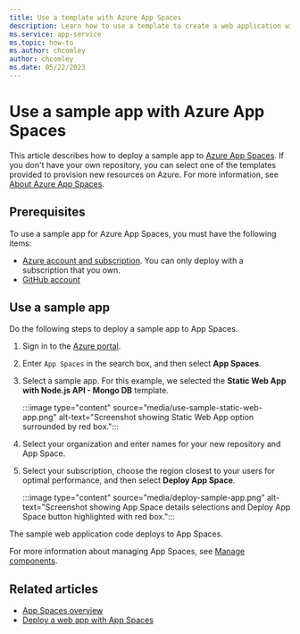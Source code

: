 ```yaml
---
title: Use a template with Azure App Spaces
description: Learn how to use a template to create a web application with Azure App Spaces.
ms.service: app-service
ms.topic: how-to
ms.author: chcomley
author: chcomley
ms.date: 05/22/2023
---
```


# Use a sample app with Azure App Spaces

This article describes how to deploy a sample app to [Azure App Spaces](overview.md). If you don't have your own repository, you can select one of the templates provided to provision new resources on Azure. For more information, see [About Azure App Spaces](overview.md). 

## Prerequisites

To use a sample app for Azure App Spaces, you must have the following items:

- [Azure account and subscription](https://signup.azure.com/). You can only deploy with a subscription that you own.
- [GitHub account](https://github.com/)

## Use a sample app

Do the following steps to deploy a sample app to App Spaces.

1. Sign in to the [Azure portal](https://ms.portal.azure.com/#home).
2. Enter `App Spaces` in the search box, and then select **App Spaces**.
3. Select a sample app. For this example, we selected the **Static Web App with Node.js API - Mongo DB** template.

   :::image type="content" source="media/use-sample-static-web-app.png" alt-text="Screenshot showing Static Web App option surrounded by red box.":::

4. Select your organization and enter names for your new repository and App Space.
5. Select your subscription, choose the region closest to your users for optimal performance, and then select **Deploy App Space**.
   
   :::image type="content" source="media/deploy-sample-app.png" alt-text="Screenshot showing App Space details selections and Deploy App Space button highlighted with red box.":::

The sample web application code deploys to App Spaces.

For more information about managing App Spaces, see [Manage components](quickstart-deploy-web-app.md#manage-components).

## Related articles

- [App Spaces overview](overview.md)
- [Deploy a web app with App Spaces](quickstart-deploy-web-app.md)
